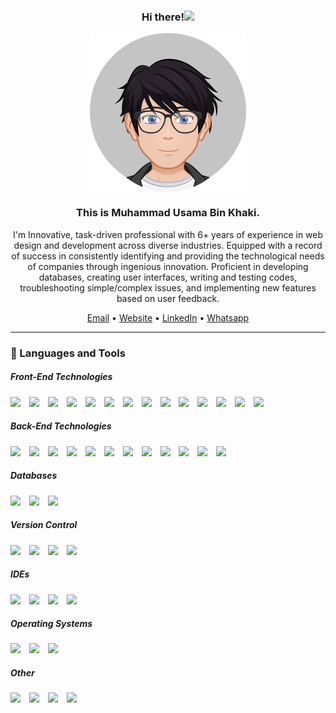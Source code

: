 <div align="center">
    <h3>Hi there!<img src="https://media.giphy.com/media/hvRJCLFzcasrR4ia7z/giphy.gif" width="25px"></h3>
    <img width="250" align='center' src="https://github.com/UsamaKhaki/UsamaKhaki/raw/main/DP.png">
    <h3>This is Muhammad Usama Bin Khaki.</h3>
    <p>I'm Innovative, task-driven professional with 6+ years of experience in web design and development across diverse industries. Equipped with a record of success in consistently identifying and providing the technological needs of companies through ingenious innovation. Proficient in developing databases, creating user interfaces, writing and testing codes, troubleshooting simple/complex issues, and implementing new features based on user feedback.</p>

<a href="mailto:khakiu.uk@gmail.com">Email</a> • <a href="https://www.usamakhaki.com">Website</a> • <a href="https://www.linkedin.com/in/usamakhaki/">LinkedIn</a> • <a href="https://wa.link/2si2iz">Whatsapp</a>
</div>

---
### 🧰 Languages and Tools

##### Front-End Technologies
<img heigth="30px" width="30px" style="padding-right:10px;" src="https://cdn.jsdelivr.net/gh/devicons/devicon/icons/html5/html5-original.svg" />
<img heigth="30px" width="30px" style="padding-right:10px;" src="https://cdn.jsdelivr.net/gh/devicons/devicon/icons/css3/css3-original.svg" />
<img heigth="30px" width="30px" style="padding-right:10px;" src="https://cdn.jsdelivr.net/gh/devicons/devicon/icons/javascript/javascript-original.svg" />
<img heigth="30px" width="30px" style="padding-right:10px;" src="https://cdn.jsdelivr.net/gh/devicons/devicon/icons/react/react-original-wordmark.svg" />
<img heigth="30px" width="30px" style="padding-right:10px;" src="https://cdn.jsdelivr.net/gh/devicons/devicon/icons/nextjs/nextjs-original-wordmark.svg" />
<img heigth="30px" width="30px" style="padding-right:10px;" src="https://cdn.jsdelivr.net/gh/devicons/devicon/icons/redux/redux-original.svg" />
<img heigth="30px" width="30px" style="padding-right:10px;" src="https://cdn.jsdelivr.net/gh/devicons/devicon/icons/webpack/webpack-original.svg" />
<img heigth="30px" width="30px" style="padding-right:10px;" src="https://cdn.jsdelivr.net/gh/devicons/devicon/icons/babel/babel-original.svg" />
<img heigth="30px" width="30px" style="padding-right:10px;" src="https://cdn.jsdelivr.net/gh/devicons/devicon/icons/sass/sass-original.svg" />
<img heigth="30px" width="30px" style="padding-right:10px;" src="https://cdn.jsdelivr.net/gh/devicons/devicon/icons/bootstrap/bootstrap-plain.svg" />
<img heigth="30px" width="30px" style="padding-right:10px;" src="https://cdn.jsdelivr.net/gh/devicons/devicon/icons/materialui/materialui-original.svg" />
<img heigth="30px" width="30px" style="padding-right:10px;" src="https://cdn.jsdelivr.net/gh/devicons/devicon/icons/jest/jest-plain.svg" />
<img heigth="30px" width="30px" style="padding-right:10px;" src="https://cdn.jsdelivr.net/gh/devicons/devicon/icons/figma/figma-original.svg" />
<img heigth="30px" width="30px" style="padding-right:10px;" src="https://cdn.jsdelivr.net/gh/devicons/devicon/icons/xd/xd-plain.svg" />

##### Back-End Technologies
<img heigth="30px" width="30px" style="padding-right:10px;" src="https://cdn.jsdelivr.net/gh/devicons/devicon/icons/nodejs/nodejs-original-wordmark.svg" />
<img heigth="30px" width="30px" style="padding-right:10px;" src="https://cdn.jsdelivr.net/gh/devicons/devicon/icons/express/express-original-wordmark.svg" />
<img heigth="30px" width="30px" style="padding-right:10px;" src="https://cdn.jsdelivr.net/gh/devicons/devicon/icons/php/php-original.svg" />
<img heigth="30px" width="30px" style="padding-right:10px;" src="https://cdn.jsdelivr.net/gh/devicons/devicon/icons/laravel/laravel-plain-wordmark.svg" />
<img heigth="30px" width="30px" style="padding-right:10px;" src="https://cdn.jsdelivr.net/gh/devicons/devicon/icons/mongodb/mongodb-original-wordmark.svg" />
<img heigth="30px" width="30px" style="padding-right:10px;" src="https://cdn.jsdelivr.net/gh/devicons/devicon/icons/mysql/mysql-original-wordmark.svg" />
<img heigth="30px" width="30px" style="padding-right:10px;" src="https://cdn.jsdelivr.net/gh/devicons/devicon/icons/docker/docker-original-wordmark.svg" />
<img heigth="30px" width="30px" style="padding-right:10px;" src="https://cdn.jsdelivr.net/gh/devicons/devicon/icons/heroku/heroku-original-wordmark.svg" />
<img heigth="30px" width="30px" style="padding-right:10px;" src="https://cdn.jsdelivr.net/gh/devicons/devicon/icons/amazonwebservices/amazonwebservices-original-wordmark.svg" />
<img heigth="30px" width="30px" style="padding-right:10px;" src="https://cdn.jsdelivr.net/gh/devicons/devicon/icons/nginx/nginx-original.svg" />
<img heigth="30px" width="30px" style="padding-right:10px;" src="https://cdn.jsdelivr.net/gh/devicons/devicon/icons/redis/redis-original-wordmark.svg" />
<img heigth="30px" width="30px" style="padding-right:10px;" src="https://cdn.jsdelivr.net/gh/devicons/devicon/icons/wordpress/wordpress-plain.svg" />

##### Databases
<img heigth="30px" width="30px" style="padding-right:10px;" src="https://cdn.jsdelivr.net/gh/devicons/devicon/icons/mysql/mysql-original-wordmark.svg" />
<img heigth="30px" width="30px" style="padding-right:10px;" src="https://cdn.jsdelivr.net/gh/devicons/devicon/icons/mongodb/mongodb-original-wordmark.svg" />
<img heigth="30px" width="30px" style="padding-right:10px;" src="https://cdn.jsdelivr.net/gh/devicons/devicon/icons/redis/redis-original-wordmark.svg" />

##### Version Control
<img heigth="30px" width="30px" style="padding-right:10px;" src="https://cdn.jsdelivr.net/gh/devicons/devicon/icons/git/git-original-wordmark.svg" />
<img heigth="30px" width="30px" style="padding-right:10px;" src="https://cdn.jsdelivr.net/gh/devicons/devicon/icons/github/github-original-wordmark.svg" />
<img heigth="30px" width="30px" style="padding-right:10px;" src="https://cdn.jsdelivr.net/gh/devicons/devicon/icons/gitlab/gitlab-original-wordmark.svg" />
<img heigth="30px" width="30px" style="padding-right:10px;" src="https://cdn.jsdelivr.net/gh/devicons/devicon/icons/bitbucket/bitbucket-original-wordmark.svg" />

##### IDEs
<img heigth="30px" width="30px" style="padding-right:10px;" src="https://cdn.jsdelivr.net/gh/devicons/devicon/icons/vscode/vscode-original-wordmark.svg" />
<img heigth="30px" width="30px" style="padding-right:10px;" src="https://cdn.jsdelivr.net/gh/devicons/devicon/icons/atom/atom-original-wordmark.svg" />
<img heigth="30px" width="30px" style="padding-right:10px;" src="https://cdn.jsdelivr.net/gh/devicons/devicon/icons/visualstudio/visualstudio-plain.svg" />
<img heigth="30px" width="30px" style="padding-right:10px;" src="https://cdn.jsdelivr.net/gh/devicons/devicon/icons/phpstorm/phpstorm-original.svg" />

##### Operating Systems
<img heigth="30px" width="30px" style="padding-right:10px;" src="https://cdn.jsdelivr.net/gh/devicons/devicon/icons/windows8/windows8-original.svg" />
<img heigth="30px" width="30px" style="padding-right:10px;" src="https://cdn.jsdelivr.net/gh/devicons/devicon/icons/apple/apple-original.svg" />
<img heigth="30px" width="30px" style="padding-right:10px;" src="https://cdn.jsdelivr.net/gh/devicons/devicon/icons/linux/linux-original.svg" />

##### Other
<img heigth="30px" width="30px" style="padding-right:10px;" src="https://cdn.jsdelivr.net/gh/devicons/devicon/icons/webpack/webpack-original.svg" />
<img heigth="30px" width="30px" style="padding-right:10px;" src="https://cdn.jsdelivr.net/gh/devicons/devicon/icons/npm/npm-original-wordmark.svg" />
<img heigth="30px" width="30px" style="padding-right:10px;" src="https://cdn.jsdelivr.net/gh/devicons/devicon/icons/yarn/yarn-original.svg" />
<img heigth="30px" width="30px" style="padding-right:10px;" src="https://cdn.jsdelivr.net/gh/devicons/devicon/icons/webpack/webpack-original.svg" />
